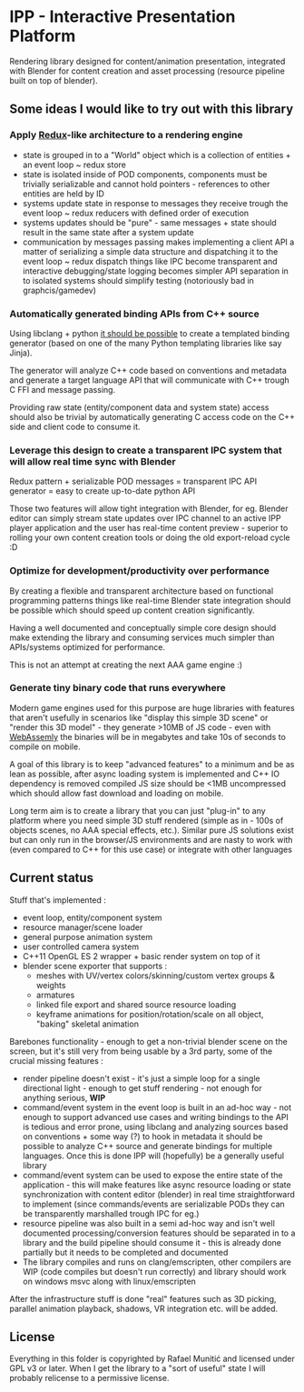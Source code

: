 IPP - Interactive Presentation Platform
=======================================

Rendering library designed for content/animation presentation, integrated with Blender for content
creation and asset processing (resource pipeline built on top of blender).

Some ideas I would like to try out with this library
----------------------------------------------------

### Apply [Redux](https://github.com/reactjs/redux)-like architecture to a rendering engine

  * state is grouped in to a "World" object which is a collection of entities + an event loop ~ redux store
  * state is isolated inside of POD components, components must be trivially serializable and cannot
    hold pointers - references to other entities are held by ID
  * systems update state in response to messages they receive trough the event loop ~ redux reducers with defined order of execution
  * systems updates should be "pure" - same messages + state should result in the same state after a system update
  * communication by messages passing makes implementing a client API a matter of serializing a simple data structure and dispatching it to the event loop ~ redux dispatch
    things like IPC become transparent and interactive debugging/state logging becomes simpler
    API separation in to isolated systems should simplify testing (notoriously bad in graphcis/gamedev)

### Automatically generated binding APIs from C++ source

Using libclang + python [it should be possible](http://szelei.me/code-generator/) to create a
templated binding generator (based on one of the many Python templating libraries like say Jinja).

The generator will analyze C++ code based on conventions and metadata and generate a target
language API that will communicate with C++ trough C FFI and message passing.

Providing raw state (entity/component data and system state) access should also be trivial by
automatically generating C access code on the C++ side and client code to consume it.

### Leverage this design to create a transparent IPC system that will allow real time sync with Blender

Redux pattern + serializable POD messages = transparent IPC
API generator = easy to create up-to-date python API

Those two features will allow tight integration with Blender, for eg. Blender editor can simply
stream state updates over IPC channel to an active IPP player application and the user has
real-time content preview - superior to rolling your own content creation tools or doing the
old export-reload cycle :D

### Optimize for development/productivity over performance

By creating a flexible and transparent architecture based on functional programming patterns
things like real-time Blender state integration should be possible which should speed up content
creation significantly.

Having a well documented and conceptually simple core design should make extending the library
and consuming services much simpler than APIs/systems optimized for performance.

This is not an attempt at creating the next AAA game engine :)

### Generate tiny binary code that runs everywhere

Modern game engines used for this purpose are huge libraries with features that aren't usefully
in scenarios like "display this simple 3D scene" or "render this 3D model" - they generate >10MB
of JS code - even with [WebAssemly](http://webassembly.github.io/) the binaries will be in
megabytes and take 10s of seconds to compile on mobile.

A goal of this library is to keep "advanced features" to a minimum and be as lean as possible,
after async loading system is implemented and C++ IO dependency is removed compiled JS size should
be <1MB uncompressed which should allow fast download and loading on mobile.

Long term aim is to create a library that you can just "plug-in" to any platform where you need
simple 3D stuff rendered (simple as in - 100s of objects scenes, no AAA special effects, etc.).
Similar pure JS solutions exist but can only run in the browser/JS environments and are nasty to
work with (even compared to C++ for this use case) or integrate with other languages

Current status
--------------

Stuff that's implemented :

  * event loop, entity/component system  
  * resource manager/scene loader
  * general purpose animation system
  * user controlled camera system
  * C++11 OpenGL ES 2 wrapper + basic render system on top of it
  * blender scene exporter that supports :
    * meshes with UV/vertex colors/skinning/custom vertex groups & weights
    * armatures
    * linked file export and shared source resource loading
    * keyframe animations for position/rotation/scale on all object, "baking" skeletal animation

Barebones functionality - enough to get a non-trivial blender scene on the screen,
but it's still very from being usable by a 3rd party, some of the crucial missing features :

  * render pipeline doesn't exist - it's just a simple loop for a single directional light -
    enough to get stuff rendering - not enough for anything serious, **WIP**
  * command/event system in the event loop is built in an ad-hoc way - not enough to support
    advanced use cases and writing bindings to the API is tedious and error prone,
    using libclang and analyzing sources based on conventions + some way (?) to hook in metadata
    it should be possible to analyze C++ source and generate bindings for multiple languages.
    Once this is done IPP will (hopefully) be a generally useful library
  * command/event system can be used to expose the entire state of the application - this will
    make features like async resource loading or state synchronization with content editor (blender)
    in real time straightforward to implement (since commands/events are serializable PODs they
    can be transparently marshalled trough IPC for eg.)
  * resource pipeline was also built in a semi ad-hoc way and isn't well documented
    processing/conversion features should be separated in to a library and the build pipeline should
    consume it - this is already done partially but it needs to be completed and documented  
  * The library compiles and runs on clang/emscripten, other compilers are WIP (code compiles
    but doesn't run correctly) and library should work on windows msvc along with linux/emscripten

After the infrastructure stuff is done "real" features such as 3D picking, parallel animation
playback, shadows, VR integration etc. will be added.


License
-------

Everything in this folder is copyrighted by Rafael Munitić and licensed under GPL v3 or later.
When I get the library to a "sort of useful" state I will probably relicense to a permissive license.
